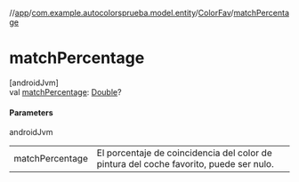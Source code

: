 //[app](../../../index.md)/[com.example.autocolorsprueba.model.entity](../index.md)/[ColorFav](index.md)/[matchPercentage](match-percentage.md)

# matchPercentage

[androidJvm]\
val [matchPercentage](match-percentage.md): [Double](https://kotlinlang.org/api/latest/jvm/stdlib/kotlin/-double/index.html)?

#### Parameters

androidJvm

| | |
|---|---|
| matchPercentage | El porcentaje de coincidencia del color de pintura del coche favorito, puede ser nulo. |
